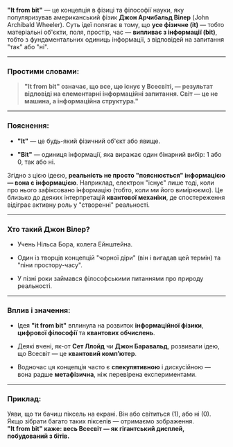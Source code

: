 **"It from bit"** — це концепція в фізиці та філософії науки, яку популяризував американський фізик **Джон Арчибальд Вілер** (John Archibald Wheeler). Суть ідеї полягає в тому, що **усе фізичне (it)** — тобто матеріальні об'єкти, поля, простір, час — **випливає з інформації (bit)**, тобто з фундаментальних одиниць інформації, з відповідей на запитання "так" або "ні".

---

### Простими словами:

> **"It from bit" означає, що все, що існує у Всесвіті, — результат відповіді на елементарні інформаційні запитання. Світ — це не машина, а інформаційна структура."**

---

### Пояснення:

- **"It"** — це будь-який фізичний об'єкт або явище.
    
- **"Bit"** — одиниця інформації, яка виражає один бінарний вибір: 1 або 0, так або ні.
    

Згідно з цією ідеєю, **реальність не просто "пояснюється" інформацією — вона є інформацією**. Наприклад, електрон "існує" лише тоді, коли про нього зафіксовано інформацію (тобто, коли ми його вимірюємо). Це близько до деяких інтерпретацій **квантової механіки**, де спостереження відіграє активну роль у "створенні" реальності.

---

### Хто такий Джон Вілер?

- Учень Нільса Бора, колега Ейнштейна.
    
- Один із творців концепцій "чорної діри" (він і вигадав цей термін) та "піни простору-часу".
    
- У пізні роки займався філософськими питаннями про природу реальності.
    

---

### Вплив і значення:

- Ідея **"it from bit"** вплинула на розвиток **інформаційної фізики**, **цифрової філософії** та **квантових обчислень**.
    
- Деякі вчені, як-от **Сет Ллойд** чи **Джон Баравальд**, розвивали ідею, що Всесвіт — це **квантовий комп’ютер**.
    
- Водночас ця концепція часто є **спекулятивною** і дискусійною — вона радше **метафізична**, ніж перевірена експериментами.
    

---

### Приклад:

Уяви, що ти бачиш піксель на екрані. Він або світиться (1), або ні (0). Якщо зібрати багато таких пікселів — отримаємо зображення.  
**"It from bit" каже: весь Всесвіт — як гігантський дисплей, побудований з бітів.**